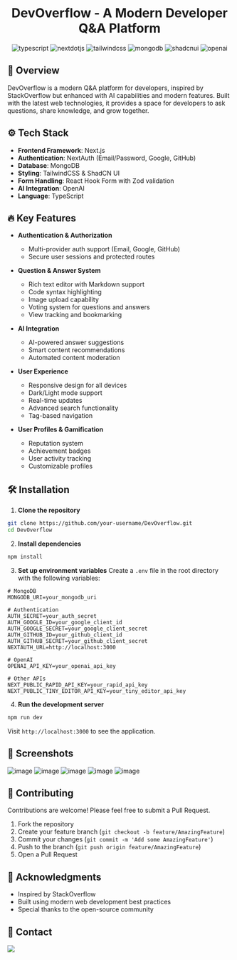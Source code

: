 <div align="center">
  <h1>DevOverflow - A Modern Developer Q&A Platform</h1>

  <div>
    <img src="https://img.shields.io/badge/-TypeScript-black?style=for-the-badge&logoColor=white&logo=typescript&color=3178C6" alt="typescript" />
    <img src="https://img.shields.io/badge/-Next_JS-black?style=for-the-badge&logoColor=white&logo=nextdotjs&color=000000" alt="nextdotjs" />
    <img src="https://img.shields.io/badge/-Tailwind_CSS-black?style=for-the-badge&logoColor=white&logo=tailwindcss&color=06B6D4" alt="tailwindcss" />
    <img src="https://img.shields.io/badge/-MongoDB-black?style=for-the-badge&logoColor=white&logo=mongodb&color=47A248" alt="mongodb" />
    <img src="https://img.shields.io/badge/-ShadCN_UI-black?style=for-the-badge&logoColor=white&logo=shadcnui&color=000000" alt="shadcnui" />
    <img src="https://img.shields.io/badge/-Open_AI-black?style=for-the-badge&logoColor=white&logo=openai&color=412991" alt="openai" />
  </div>
</div>

## 🚀 Overview

DevOverflow is a modern Q&A platform for developers, inspired by StackOverflow but enhanced with AI capabilities and modern features. Built with the latest web technologies, it provides a space for developers to ask questions, share knowledge, and grow together.

## ⚙️ Tech Stack

- **Frontend Framework**: Next.js
- **Authentication**: NextAuth (Email/Password, Google, GitHub)
- **Database**: MongoDB
- **Styling**: TailwindCSS & ShadCN UI
- **Form Handling**: React Hook Form with Zod validation
- **AI Integration**: OpenAI
- **Language**: TypeScript

## 🔥 Key Features

- **Authentication & Authorization**

  - Multi-provider auth support (Email, Google, GitHub)
  - Secure user sessions and protected routes

- **Question & Answer System**

  - Rich text editor with Markdown support
  - Code syntax highlighting
  - Image upload capability
  - Voting system for questions and answers
  - View tracking and bookmarking

- **AI Integration**

  - AI-powered answer suggestions
  - Smart content recommendations
  - Automated content moderation

- **User Experience**

  - Responsive design for all devices
  - Dark/Light mode support
  - Real-time updates
  - Advanced search functionality
  - Tag-based navigation

- **User Profiles & Gamification**
  - Reputation system
  - Achievement badges
  - User activity tracking
  - Customizable profiles

## 🛠️ Installation

1. **Clone the repository**

```bash
git clone https://github.com/your-username/DevOverflow.git
cd DevOverflow
```

2. **Install dependencies**

```bash
npm install
```

3. **Set up environment variables**
   Create a `.env` file in the root directory with the following variables:

```env
# MongoDB
MONGODB_URI=your_mongodb_uri

# Authentication
AUTH_SECRET=your_auth_secret
AUTH_GOOGLE_ID=your_google_client_id
AUTH_GOOGLE_SECRET=your_google_client_secret
AUTH_GITHUB_ID=your_github_client_id
AUTH_GITHUB_SECRET=your_github_client_secret
NEXTAUTH_URL=http://localhost:3000

# OpenAI
OPENAI_API_KEY=your_openai_api_key

# Other APIs
NEXT_PUBLIC_RAPID_API_KEY=your_rapid_api_key
NEXT_PUBLIC_TINY_EDITOR_API_KEY=your_tiny_editor_api_key
```

4. **Run the development server**

```bash
npm run dev
```

Visit `http://localhost:3000` to see the application.

## 📸 Screenshots

![image](https://github.com/user-attachments/assets/bc3a22dd-ca0b-4e81-921f-dfb26ae89015)
![image](https://github.com/user-attachments/assets/a8e6d280-3336-4b31-ae45-7e5696d667d5)
![image](https://github.com/user-attachments/assets/659ed00b-7b95-4f72-842d-5b996a4dae8d)
![image](https://github.com/user-attachments/assets/65946ec0-507a-4d2b-9d72-070574ca93f7)
![image](https://github.com/user-attachments/assets/2b08fc15-f00a-497c-b15d-c99ac0013fd9)

## 🤝 Contributing

Contributions are welcome! Please feel free to submit a Pull Request.

1. Fork the repository
2. Create your feature branch (`git checkout -b feature/AmazingFeature`)
3. Commit your changes (`git commit -m 'Add some AmazingFeature'`)
4. Push to the branch (`git push origin feature/AmazingFeature`)
5. Open a Pull Request

## 🙏 Acknowledgments

- Inspired by StackOverflow
- Built using modern web development best practices
- Special thanks to the open-source community

## 📧 Contact

<a href="mailto:md.soharubhossen@gmail.com" target="_blank">
    <img src="https://img.shields.io/badge/Gmail-333333?style=for-the-badge&logo=gmail&logoColor=red" target="_blank"/>
</a>
